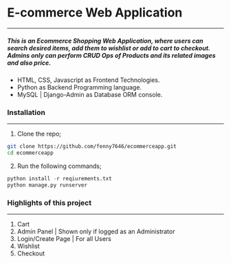 # E-commerce Web Application
---

##### This is an Ecommerce Shopping Web Application, where users can search desired items, add them to wishlist or add to cart to checkout. Admins only can perform CRUD Ops of Products and its related images and also price. 
+ HTML, CSS, Javascript as Frontend Technologies.
+ Python as Backend Programming language.
+ MySQL | Django-Admin as Database ORM console.

### Installation
---
1. Clone the repo;
```bash
git clone https://github.com/fenny7646/ecommerceapp.git
cd ecommerceapp
```
2. Run the following commands;
```python
python install -r reqiurements.txt
python manage.py runserver
```

### Highlights of this project
---
1. Cart
2. Admin Panel | Shown only if logged as an Administrator
3. Login/Create Page | For all Users
4. Wishlist
5. Checkout
